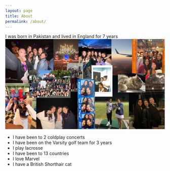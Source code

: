 ```yaml
---
layout: page
title: About
permalink: /about/
---
```


I was born in Pakistan and lived in England for 7 years
 <img src="images/abt me.jpg">
 
- I have been to 2 coldplay concerts
- I have been on the Varsity golf team for 3 years
- I play lacrosse
- I have been to 13 countries
- I love Marvel
- I have a British Shorthair cat